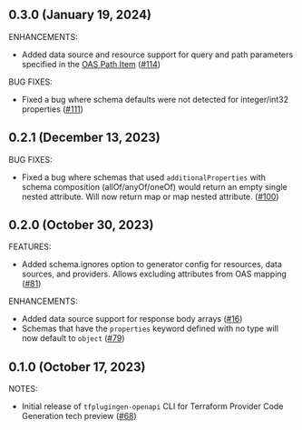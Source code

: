 ## 0.3.0 (January 19, 2024)

ENHANCEMENTS:

* Added data source and resource support for query and path parameters specified in the [OAS Path Item](https://spec.openapis.org/oas/v3.1.0#path-item-object) ([#114](https://github.com/hashicorp/terraform-plugin-codegen-openapi/issues/114))

BUG FIXES:

* Fixed a bug where schema defaults were not detected for integer/int32 properties ([#111](https://github.com/hashicorp/terraform-plugin-codegen-openapi/issues/111))

## 0.2.1 (December 13, 2023)

BUG FIXES:

* Fixed a bug where schemas that used `additionalProperties` with schema composition (allOf/anyOf/oneOf) would return an empty single nested attribute. Will now return map or map nested attribute. ([#100](https://github.com/hashicorp/terraform-plugin-codegen-openapi/issues/100))

## 0.2.0 (October 30, 2023)

FEATURES:

* Added schema.ignores option to generator config for resources, data sources, and providers. Allows excluding attributes from OAS mapping ([#81](https://github.com/hashicorp/terraform-plugin-codegen-openapi/issues/81))

ENHANCEMENTS:

* Added data source support for response body arrays ([#16](https://github.com/hashicorp/terraform-plugin-codegen-openapi/issues/16))
* Schemas that have the `properties` keyword defined with no type will now default to `object` ([#79](https://github.com/hashicorp/terraform-plugin-codegen-openapi/issues/79))

## 0.1.0 (October 17, 2023)

NOTES:

* Initial release of `tfplugingen-openapi` CLI for Terraform Provider Code Generation tech preview ([#68](https://github.com/hashicorp/terraform-plugin-codegen-openapi/issues/68))

